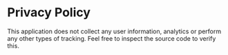 # Privacy Policy

This application does not collect any user information, analytics or perform any other types of tracking. Feel free to inspect the source code to verify this.